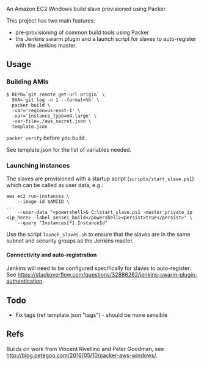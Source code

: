 An Amazon EC2 Windows build slave provisioned using Packer.

This project has two main features:

* pre-provisioning of common build tools using Packer
* the Jenkins swarm plugin and a launch script for slaves
  to auto-register with the Jenkins master.

## Usage

### Building AMIs

    $ REPO=`git remote get-url origin` \
      SHA=`git log -n 1 --format=%h` \
      packer build \
      -var='region=us-east-1' \
      -var='instance_type=m4.large' \
      -var-file=./aws_secret.json \
      template.json

`packer verify` before you build.

See template.json for the list of variables needed.

### Launching instances

The slaves are provisioned with a startup script
(`scripts/start_slave.ps1`) which can be called as user data, e.g.:

    aws ec2 run-instances \
        --image-id $AMIID \
	...
        --user-data "<powershell>& C:\start_slave.ps1 -master_private_ip <ip_here> -label sensei_build</powershell><persist>true</persist>" \
        --query "Instances[*].InstanceId"

Use the script `launch_slaves.sh` to ensure that the slaves are in the
same subnet and security groups as the Jenkins master.

#### Connectivity and auto-registration

Jenkins will need to be configured specifically for slaves to
auto-register.  See
https://stackoverflow.com/questions/32886262/jenkins-swarm-plugin-authentication.

## Todo

* Fix tags (ref template.json "tags") - should be more sensible

## Refs

Builds on work from Vincent Rivellino and Peter Goodman, see
http://blog.petegoo.com/2016/05/10/packer-aws-windows/.
